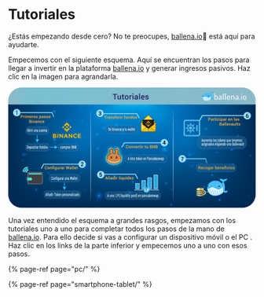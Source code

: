 # Tutoriales

¿Estás empezando desde cero? No te preocupes, [ballena.io](https://ballena.io/)🐋 está aquí para ayudarte.

Empecemos con el siguiente esquema. Aquí se encuentran los pasos para llegar a invertir en la plataforma [ballena.io](https://ballena.io/) y generar ingresos pasivos. Haz clic en la imagen para agrandarla.



![](../../.gitbook/assets/tutoriales_-_es-1-.png)



Una vez entendido el esquema a grandes rasgos, empezamos con los tutoriales uno a uno para completar todos los pasos de la mano de [ballena.io](https://ballena.io/). Para ello decide si vas a configurar un dispositivo móvil o el PC . Haz clic en los links de la parte inferior y empecemos uno a uno con esos pasos.



{% page-ref page="pc/" %}

{% page-ref page="smartphone-tablet/" %}





